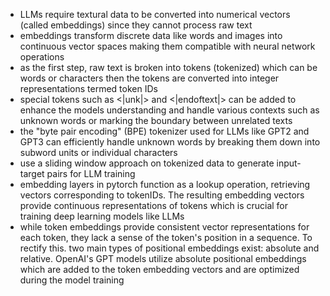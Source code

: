- LLMs require textural data to be converted into numerical vectors (called embeddings) since they cannot process raw text
- embeddings transform discrete data like words and images into continuous vector spaces making them compatible with neural network operations
- as the first step, raw text is broken into tokens (tokenized) which can be words or characters then the tokens are converted into integer representations termed token IDs
- special tokens such as <|unk|> and <|endoftext|> can be added to enhance the models understanding and handle various contexts such as unknown words or marking the boundary between unrelated texts
- the "byte pair encoding" (BPE) tokenizer used for LLMs like GPT2 and GPT3 can efficiently handle unknown words by breaking them down into subword units or individual characters
- use a sliding window approach on tokenized data to generate input-target pairs for LLM training
- embedding layers in pytorch function as a lookup operation, retrieving vectors corresponding to tokenIDs. The resulting embedding vectors provide continuous representations of tokens which is crucial for training deep learning models like LLMs
- while token embeddings provide consistent vector representations for each token, they lack a sense of the token's position in a sequence. To rectify this. two main types of positional embeddings exist: absolute and relative. OpenAI's GPT models utilize absolute positional embeddings which are added to the token embedding vectors and are optimized during the model training
